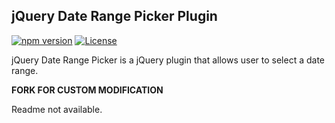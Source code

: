 ## jQuery Date Range Picker Plugin

[![npm version](https://badge.fury.io/js/%40waki%2Fjquery-date-range-picker.svg)](https://www.npmjs.com/package/@waki/jquery-date-range-picker)
[![License](https://img.shields.io/github/license/longbill/jquery-date-range-picker.svg?maxAge=2592000)]()

jQuery Date Range Picker is a jQuery plugin that allows user to select a date range.

**FORK FOR CUSTOM MODIFICATION**

Readme not available.